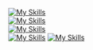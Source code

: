 <!-- <p align="justify">
  Passionate software developer with a problem-solving mindset, experienced mainly with Java & Angular thanks to my daily job 
  but I also like to experiment with various different technologies to solve interesting problems.
</p> -->

<!-- [![GitHub Streak](https://streak-stats.demolab.com/?user=NC5324&theme=dark&background=1a2026&fire=fb8c00&hide_border=true&card_width=1024&disable_animations=true&hide_total_contributions=true&hide_longest_streak=true)](https://git.io/streak-stats) -->

[![My Skills](https://skillicons.dev/icons?i=angular,rxjs,ngrx,nx,js,ts,postgres,elasticsearch,java)](https://skillicons.dev)<br>
[![My Skills](https://skillicons.dev/icons?i=postman,jenkins,maven,docker,kubernetes,azure,git,gitlab,github,bitbucket)](https://skillicons.dev)<br>
[![My Skills](https://skillicons.dev/icons?i=bootstrap,lit,html,css,scss,tailwind,regex)](https://skillicons.dev)<br>
[![My Skills](https://skillicons.dev/icons?i=webpack,npm,githubactions,jenkins)](https://skillicons.dev)
[![My Skills](https://skillicons.dev/icons?i=vscode,idea,eclipse)](https://skillicons.dev)<br>

<!--
**NC5324/NC5324** is a ✨ _special_ ✨ repository because its `README.md` (this file) appears on your GitHub profile.

Here are some ideas to get you started:

- 🔭 I’m currently working on ...
- 🌱 I’m currently learning ...
- 👯 I’m looking to collaborate on ...
- 🤔 I’m looking for help with ...
- 💬 Ask me about ...
- 📫 How to reach me: ...
- 😄 Pronouns: ...
- ⚡ Fun fact: ...
-->
